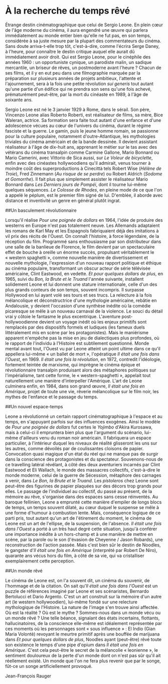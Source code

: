 
# À la recherche du temps rêvé

Étrange destin cinématographique que celui de Sergio Leone. En plein cœur de l'âge moderne du cinéma, il aura engendré une œuvre qui parlera immédiatement au monde entier bien qu'elle ne fut pas, en son temps, considérée à sa juste mesure par la plupart des commentateurs du cinéma. Sans doute arriva-t-elle trop tôt, c'est-à-dire, comme l'écrira Serge Daney, à l'heure, pour connaître le destin critique auquel elle aurait dû immédiatement avoir droit. Qui est Sergio Leone, pour le cinéphile des années 1960&nbsp;: un opportuniste cynique, un parodiste malin, un sadique mercantile, un briseur de rêves, un postmoderne avant l'heure&nbsp;? Chacun de ses films, et il y en eut peu dans une filmographie marquée par la préparation sur plusieurs années de projets ambitieux, l'attente et l'ajournement, sera à la fois une petite révolution *sui generis* tout autant qu'une partie d'un édifice qui ne prendra son sens qu'une fois achevé, prématurément peut-être, par la mort du cinéaste en 1989, à l'âge de soixante ans.

Sergio Leone est né le 3 janvier 1929 à Rome, dans le sérail. Son père, Vincenzo Leone alias Roberto Roberti, est réalisateur de films, sa mère, Bice Waleran, actrice. Sa formation sera faite tout autant d'une enfance et d'une adolescence vécues au cœur de l'univers du cinéma, durant le régime fasciste et la guerre. Le gamin, puis le jeune homme romain, se passionne pour la culture populaire, notamment d'outre-Atlantique, les mythologies triviales du cinéma américain et de la bande dessinée. Il devient assistant réalisateur à l'âge de dix-huit ans, apprenant le métier sur le tas avec des vétérans du cinéma transalpin comme Carmine Gallone, Mario Bonnard ou Mario Camerini, avec Vittorio de Sica aussi, sur *Le Voleur de bicyclette*, enfin avec des cinéastes hollywoodiens qu'il admirait, venus tourner à moindre coût des superproductions à Cinecittà tels Robert Wise (*Hélène de Troie*), Fred Zinnemann (*Au risque de se perdre*) ou Robert Aldrich (*Sodome et Gomorrhe*). Il fait plus que simplement assister le réalisateur Mario Bonnard dans *Les Derniers jours de Pompéi*, dont il tourne lui-même quelques séquences. *Le Colosse de Rhodes*, en pleine mode de ce que l'on a appelé le péplum, est le premier film signé de lui. D'emblée, il aborde avec distance et inventivité un genre en général plutôt ingrat.

##Un basculement révolutionnaire

Lorsqu'il réalise *Pour une poignée de dollars* en 1964, l'idée de produire des westerns en Europe n'est pas totalement neuve. Les Allemands adaptaient les romans de Karl May et les Espagnols fabriquaient déjà des imitations à vil prix des récits de l'Ouest. On connaît l'histoire, à force légendaire, de la réception du film. Programmé sans enthousiasme par son distributeur dans une salle de la banlieue de Florence, le film devient par un spectaculaire effet de bouche à oreille un énorme succès, propulsant véritablement le «&nbsp;western spaghetti&nbsp;», comme nouvelle manière de divertissement et nouvelle mythologie, l'expression d'un nouveau rapport politique et éthique au cinéma populaire, transformant un obscur acteur de série télévisée américaine, Clint Eastwood, en vedette. *Et pour quelques dollars de plus*, en 1965, suivi du *Bon, la Brute et le Truand* l'année suivante, installent solidement Leone et lui donnent une stature internationale, celle d'un des plus grands conteurs de son temps, souvent incompris. Il surpasse Hollywood en lui ayant volé ses tours et ses trucs. La relecture à la fois mélancolique et déconstructrice d'une mythologie américaine, rebâtie en Andalousie, y devient l'occasion d'une synthèse inédite où la comédie picaresque se mêle à un nouveau carnaval de la violence. Le souci du détail vrai y côtoie le fantasme le plus excentrique. L'aventure post-hollywoodienne devient un voyage inédit où les enjeux primitifs sont remplacés par des dispositifs formels et ludiques (les fameux duels littéralement mis en scène par les protagonistes). Mais le maniérisme apparent n'empêche pas la mise en jeu de dialectiques plus profondes, où le rapport de l'individu à l'Histoire est subtilement questionné. Monde mental avant tout, l'Ouest vu par Leone atteint un point ultime dans ce qu'il appellera lui-même «&nbsp;un ballet de mort&nbsp;», l'opératique *Il était une fois dans l'Ouest*, en 1969. *Il était une fois la révolution*, en 1972, contredit l'idéologie, fortement teintée de marxisme, qui imprègne le cinéma épique et révolutionnaire transalpin produisant alors des métaphores politiques sur l'impérialisme, tant cette forme, le «&nbsp;western-spaghetti&nbsp;», appelait tout naturellement une manière d'interpeller l'Amérique. L'art de Leone culminera enfin, en 1984, dans son grand œuvre, *Il était une fois en Amérique*, projet de toute une vie, rêverie mélancolique sur le film noir, les mythes de l'enfance et le passage du temps.

##Un nouvel espace-temps

Leone a révolutionné un certain rapport cinématographique à l'espace et au temps, en s'appuyant parfois sur des influences exogènes. Ainsi le modèle de *Pour une poignée de dollars* fut certes le *Yojimbo* d'Akira Kurosawa, mais à celui-ci il empruntera bien plus que l'argument du scénario, lui-même d'ailleurs venu du roman noir américain. Il fabriquera un espace particulier, à l'intérieur duquel les niveaux de réalité glisseront les uns sur les autres, comme dévoilés par de coulissantes cloisons de papier. Convocation quasi magique d'un état du réel qui ne manque pas de surgir dans la conscience des protagonistes et du spectateur. Souvenons-nous de ce travelling latéral révélant, à côté des deux aventuriers incarnés par Clint Eastwood et Eli Wallach, le monde des massacres collectifs, c'est-à-dire le monde moderne, celui de la guerre de Sécession, métaphore des carnages à venir, dans *Le Bon, la Brute et le Truand*. Les *pistoleros* chez Leone sont peut-être des figurines de papier plaquées sur des décors trop grands pour elles. Le passage de l'individuel au collectif, du passé au présent, de la mémoire au rêve, s'organise dans des espaces sans cesse réinventés. Au baroque fellinien, Leone a emprunté cette manière d'empiler de longs blocs de temps, un temps souvent dilaté, au cœur duquel le suspense se mêle à une forme d'humour à combustion lente. Mais, conséquence logique de ce parti pris, tout autant qu'un art de l'étirement du moment, le cinéma de Leone est un art de l'ellipse, de la suspension, de l'absence. *Il était une fois dans l'Ouest* a porté à un très haut degré cette situation, jusqu'à conférer une importance inédite à un hors-champ et à une manière de mettre en scène, par la parole ou le son (l'évasion de Cheyenne / Jason Robards), une reconstruction de l'action passée. Mais c'est bien sûr le destin de Noodles, le gangster d'*Il était une fois en Amérique* (interprété par Robert De Niro), quarante ans vécus hors du film, à côté de sa vie, qui va cristalliser exemplairement cette perception.

##Un monde rêvé

Le cinéma de Leone est, on l'a souvent dit, un cinéma du souvenir, de l'hommage et de la citation. On sait qu'*Il était une fois dans l'Ouest* est un puzzle de références imaginé par Leone et ses scénaristes, Bernardo Bertolucci et Dario Argento. C'est un art construit sur la mémoire d'un autre art (le western hollywoodien), lui-même fondé sur une relecture mythologique de l'Histoire. La nature de l'image s'en trouve ainsi affectée. Où est la réalité&nbsp;? Où est le mythe&nbsp;? Sommes-nous dans un monde vécu ou un monde rêvé&nbsp;? Une telle béance, signalant des états incertains, flottants, hallucinatoires, de la conscience elle-même est idéalement représentée par ces moments où les personnages sont «&nbsp;sous influence&nbsp;»&nbsp;: El Indio (Gian Maria Volontè) revoyant le meurtre primitif après une bouffée de marijuana dans *Et pour quelques dollars de plus*, Noodles ayant (peut-être) rêvé toute son existence le temps d'une pipe d'opium dans *Il était une fois en Amérique*. C'est cela peut-être le secret de la mélancolie «&nbsp;leonienne&nbsp;», le sentiment douloureux de la perte d'un monde dont on n'est pas sûr qu'il ait réellement existé. Un monde que l'on ne fera plus revenir que par le songe, fût-ce un songe artificiellement provoqué.

Jean-François Rauger